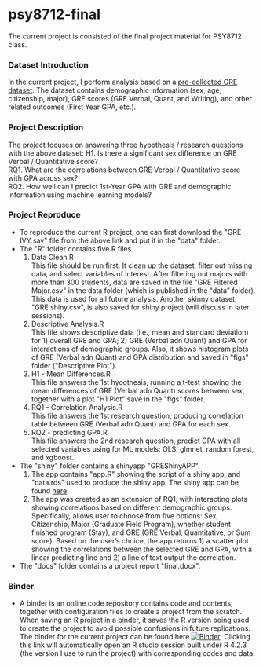 # psy8712-final
The current project is consisted of the final project material for PSY8712 class.

### Dataset Introduction
In the current project, I perform analysis based on a [pre-collected GRE dataset](https://www.openicpsr.org/openicpsr/project/155721/version/V1/view;jsessionid=CCA87775E2BAE63EE1B4FC92FF3AE409>). The dataset contains demographic information (sex, age, citizenship, major), GRE scores (GRE Verbal, Quant, and Writing), and other related outcomes (First Year GPA, etc.). 

### Project Description
The project focuses on answering three hypothesis / research questions with the above dataset:
H1. Is there a significant sex difference on GRE Verbal / Quantitative score?  
RQ1. What are the correlations between GRE Verbal / Quantitative score with GPA across sex?  
RQ2. How well can I predict 1st-Year GPA with GRE and demographic information using machine learning models?   


### Project Reproduce
* To reproduce the current R project, one can first download the "GRE IVY.sav" file from the above link and put it in the "data" folder.  
* The "R" folder contains five R files.
  1. Data Clean.R  
  This file should be run first. It clean up the dataset, filter out missing data, and select variables of interest. After filtering out majors with more than 300 students, data are saved in the file "GRE Filtered Major.csv" in the data folder (which is published in the "data" folder). This data is used for all future analysis. Another skinny dataset, "GRE shiny.csv", is also saved for shiny project (will discuss in later sessions).
  2. Descriptive Analysis.R  
   This file shows descriptive data (i.e., mean and standard deviation) for 1) overall GRE and GPA; 2) GRE (Verbal adn Quant) and GPA for interactions of demographic groups. Also, it shows histogram plots of GRE (Verbal adn Quant) and GPA distribution and saved in "figs" folder ("Descriptive Plot").
  3. H1 - Mean Differences.R    
   This file answers the 1st hyoothesis, running a t-test showing the mean differences of GRE (Verbal adn Quant) scores between sex, together with a plot "H1 Plot" save in the "figs" folder.
  4. RQ1 - Correlation Analysis.R   
   This file answers the 1st research question, producing correlation table between GRE (Verbal adn Quant) and GPA for each sex.
  5. RQ2 - predicting GPA.R    
   This file answers the 2nd research question, predict GPA with all selected variables using for ML models: OLS, glmnet, random forest, and xgboost.   
* The "shiny" folder contains a shinyapp "GREShinyAPP".
  1. The app contains "app.R" showing the script of a shiny app, and "data.rds" used to produce the shiny app. The shiny app can be found [here](https://purplefishlovespig.shinyapps.io/greshinyapp/).
  2. The app was created as an extension of RQ1, with interacting plots showing correlations based on different demographic groups. Specifically, allows user to choose from five options: Sex, Citizenship,  Major (Graduate Field Program), whether student finished program (Stay), and GRE (GRE Verbal, Quantitative, or Sum score). Based on the user’s choice, the app returns 1) a scatter plot showing the correlations between the selected GRE and GPA, with a linear predicting line and 2) a line of text output the correlation.
* The "docs" folder contains a project report "final.docx".



### Binder
* A binder is an online code repository contains code and contents, together with configuration files to create a project from the scratch. When saving an R project in a binder, it saves the R version being used to create the project to avoid possible confusions in future replications.  The binder for the current project can be found here
[![Binder](https://mybinder.org/badge_logo.svg)](https://mybinder.org/v2/gh/Lindsey-R/psy8712-final/HEAD?urlpath=rstudio). Clicking this link will automatically open an R studio session built under R 4.2.3 (the version I use to run the project) with corresponding codes and data. 


